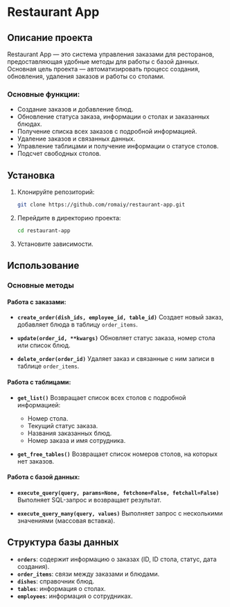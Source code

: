 # Restaurant App

## Описание проекта

Restaurant App — это система управления заказами для ресторанов, предоставляющая удобные методы для работы с базой данных. Основная цель проекта — автоматизировать процесс создания, обновления, удаления заказов и работы со столами.

### Основные функции:
- Создание заказов и добавление блюд.
- Обновление статуса заказа, информации о столах и заказанных блюдах.
- Получение списка всех заказов с подробной информацией.
- Удаление заказов и связанных данных.
- Управление таблицами и получение информации о статусе столов.
- Подсчет свободных столов.

## Установка
1. Клонируйте репозиторий:
   ```bash
   git clone https://github.com/romaiy/restaurant-app.git
   ```
2. Перейдите в директорию проекта:
   ```bash
   cd restaurant-app
   ```
3. Установите зависимости.

## Использование

### Основные методы

#### Работа с заказами:
- **`create_order(dish_ids, employee_id, table_id)`**
  Создает новый заказ, добавляет блюда в таблицу `order_items`.

- **`update(order_id, **kwargs)`**
  Обновляет статус заказа, номер стола или список блюд.

- **`delete_order(order_id)`**
  Удаляет заказ и связанные с ним записи в таблице `order_items`.

#### Работа с таблицами:
- **`get_list()`**
  Возвращает список всех столов с подробной информацией:
  - Номер стола.
  - Текущий статус заказа.
  - Названия заказанных блюд.
  - Номер заказа и имя сотрудника.

- **`get_free_tables()`**
  Возвращает список номеров столов, на которых нет заказов.

#### Работа с базой данных:
- **`execute_query(query, params=None, fetchone=False, fetchall=False)`**
  Выполняет SQL-запрос и возвращает результат.

- **`execute_query_many(query, values)`**
  Выполняет запрос с несколькими значениями (массовая вставка).

## Структура базы данных
- **`orders`**: содержит информацию о заказах (ID, ID стола, статус, дата создания).
- **`order_items`**: связи между заказами и блюдами.
- **`dishes`**: справочник блюд.
- **`tables`**: информация о столах.
- **`employees`**: информация о сотрудниках.



